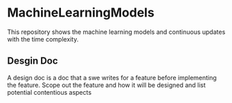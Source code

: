 # MachineLearningModels
This repository shows the machine learning models and continuous updates with the time complexity. 

## Desgin Doc
A design doc is a doc that a swe writes for a feature before implementing the feature. Scope out the feature and how it will be designed and list potential contentious aspects
